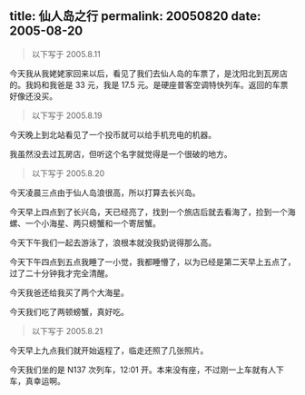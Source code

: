 title: 仙人岛之行
permalink: 20050820
date: 2005-08-20
---

> 以下写于 2005.8.11

今天我从我姥姥家回来以后，看见了我们去仙人岛的车票了，是沈阳北到瓦房店的。我妈和我爸是 33 元，我是 17.5 元。是硬座普客空调特快列车。返回的车票好像还没买。

> 以下写于 2005.8.19

今天晚上到北站看见了一个投币就可以给手机充电的机器。

我虽然没去过瓦房店，但听这个名字就觉得是一个很破的地方。

> 以下写于 2005.8.20

今天凌晨三点由于仙人岛浪很高，所以打算去长兴岛。

今天早上四点到了长兴岛，天已经亮了，找到一个旅店后就去看海了，捡到一个海螺、一个小海星、两只螃蟹和一个寄居蟹。

今天下午我们一起去游泳了，浪根本就没我奶说得那么高。

今天下午四点到五点我睡了一小觉，我都睡懵了，以为已经是第二天早上五点了，过了二十分钟我才完全清醒。

今天我爸还给我买了两个大海星。

今天我们吃了两顿螃蟹，真好吃。

> 以下写于 2005.8.21

今天早上九点我们就开始返程了，临走还照了几张照片。

今天我们坐的是 N137 次列车，12:01 开。本来没有座，不过刚一上车就有人下车，真幸运啊。
